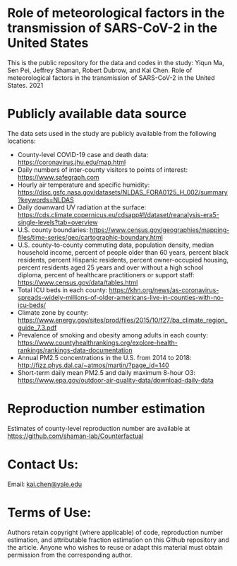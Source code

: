 # Role of meteorological factors in the transmission of SARS-CoV-2 in the United States 
This is the public repository for the data and codes in the study: Yiqun Ma, Sen Pei, Jeffrey Shaman, Robert Dubrow, and Kai Chen. Role of meteorological factors in the transmission of SARS-CoV-2 in the United States. 2021

# Publicly available data source
The data sets used in the study are publicly available from the following locations:
* County-level COVID-19 case and death data: https://coronavirus.jhu.edu/map.html
* Daily numbers of inter-county visitors to points of interest: https://www.safegraph.com
* Hourly air temperature and specific humidity: https://disc.gsfc.nasa.gov/datasets/NLDAS_FORA0125_H_002/summary?keywords=NLDAS
* Daily downward UV radiation at the surface: https://cds.climate.copernicus.eu/cdsapp#!/dataset/reanalysis-era5-single-levels?tab=overview
* U.S. county boundaries: https://www.census.gov/geographies/mapping-files/time-series/geo/cartographic-boundary.html
* U.S. county-to-county commuting data, population density, median household income, percent of people older than 60 years, percent black residents, percent Hispanic residents, percent owner-occupied housing, percent residents aged 25 years and over without a high school diploma, percent of healthcare practitioners or support staff: https://www.census.gov/data/tables.html
* Total ICU beds in each county: https://khn.org/news/as-coronavirus-spreads-widely-millions-of-older-americans-live-in-counties-with-no-icu-beds/
* Climate zone by county: https://www.energy.gov/sites/prod/files/2015/10/f27/ba_climate_region_guide_7.3.pdf
* Prevalence of smoking and obesity among adults in each county: https://www.countyhealthrankings.org/explore-health-rankings/rankings-data-documentation
* Annual PM2.5 concentrations in the U.S. from 2014 to 2018: http://fizz.phys.dal.ca/~atmos/martin/?page_id=140
* Short-term daily mean PM2.5 and daily maximum 8-hour O3: https://www.epa.gov/outdoor-air-quality-data/download-daily-data

# Reproduction number estimation
Estimates of county-level reproduction number are available at https://github.com/shaman-lab/Counterfactual

# Contact Us:
Email: kai.chen@yale.edu

# Terms of Use:
Authors retain copyright (where applicable) of code, reproduction number estimation, and attributable fraction estimation on this Github repository and the article. Anyone who wishes to reuse or adapt this material must obtain permission from the corresponding author.
